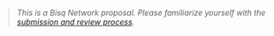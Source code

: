 > _This is a Bisq Network proposal. Please familiarize yourself with the [submission and review process](https://bisq.wiki/Proposals)._

<!-- Please do not remove the text above. -->
